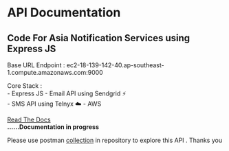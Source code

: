 # API Documentation

## Code For Asia Notification Services using Express JS

Base URL Endpoint : ec2-18-139-142-40.ap-southeast-1.compute.amazonaws.com:9000

Core Stack : <br>
    - Express JS 
    - Email API using Sendgrid :zap: <br>
    - SMS API using Telnyx :cloud:
    - AWS
<br>

[Read The Docs]() <br>
**......Documentation in progress**
<br>

Please use postman [collection](https://github.com/Maxxoto/CodeForAsia-NotificationService/blob/master/Code%20For%20Asia%20NS%20Service.postman_collection.json) in repository to explore this API . Thanks you
